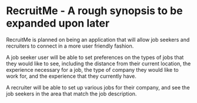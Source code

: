 # RecruitMe - A rough synopsis to be expanded upon later

RecruitMe is planned on being an application that will allow job seekers and recruiters to connect in a more user friendly fashion.

A job seeker user will be able to set preferences on the types of jobs that they would like to see, including the distance from their current location, the experience necessary for a job, the type of company they would like to work for, and the experience that they currently have.

A recruiter will be able to set up various jobs for their company, and see the job seekers in the area that match the job description.